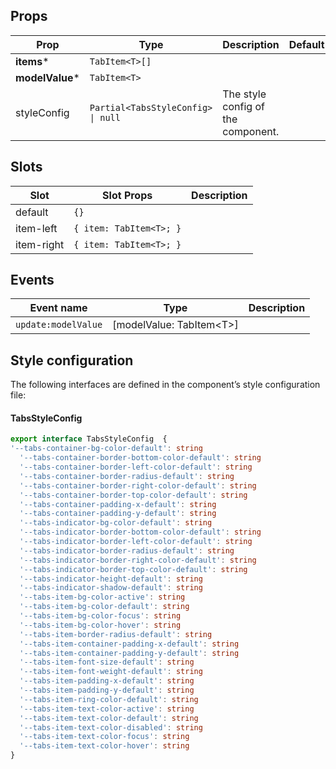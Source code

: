 <!-- This file is automatically generated, do not edit manually. -->

## Props

| Prop | Type | Description | Default |
| ---- | ---- | ----------- | ------- |
| **items*** | `TabItem<T>[]` |  |  |
| **modelValue*** | `TabItem<T>` |  |  |
| styleConfig | `Partial<TabsStyleConfig> \| null` | The style config of the component. |  |


## Slots

| Slot | Slot Props | Description |
| --------- | ---- | ----------- |
| default | `{}` |  |
| item-left | `{ item: TabItem<T>; }` |  |
| item-right | `{ item: TabItem<T>; }` |  |


## Events

| Event name | Type | Description |
| ---------- | ---- | ----------- |
| `update:modelValue` | [modelValue: TabItem\<T\>] |  |


## Style configuration

The following interfaces are defined in the component’s style configuration file:

#### TabsStyleConfig

```ts
export interface TabsStyleConfig  {
'--tabs-container-bg-color-default': string
  '--tabs-container-border-bottom-color-default': string
  '--tabs-container-border-left-color-default': string
  '--tabs-container-border-radius-default': string
  '--tabs-container-border-right-color-default': string
  '--tabs-container-border-top-color-default': string
  '--tabs-container-padding-x-default': string
  '--tabs-container-padding-y-default': string
  '--tabs-indicator-bg-color-default': string
  '--tabs-indicator-border-bottom-color-default': string
  '--tabs-indicator-border-left-color-default': string
  '--tabs-indicator-border-radius-default': string
  '--tabs-indicator-border-right-color-default': string
  '--tabs-indicator-border-top-color-default': string
  '--tabs-indicator-height-default': string
  '--tabs-indicator-shadow-default': string
  '--tabs-item-bg-color-active': string
  '--tabs-item-bg-color-default': string
  '--tabs-item-bg-color-focus': string
  '--tabs-item-bg-color-hover': string
  '--tabs-item-border-radius-default': string
  '--tabs-item-container-padding-x-default': string
  '--tabs-item-container-padding-y-default': string
  '--tabs-item-font-size-default': string
  '--tabs-item-font-weight-default': string
  '--tabs-item-padding-x-default': string
  '--tabs-item-padding-y-default': string
  '--tabs-item-ring-color-default': string
  '--tabs-item-text-color-active': string
  '--tabs-item-text-color-default': string
  '--tabs-item-text-color-disabled': string
  '--tabs-item-text-color-focus': string
  '--tabs-item-text-color-hover': string
}
```

